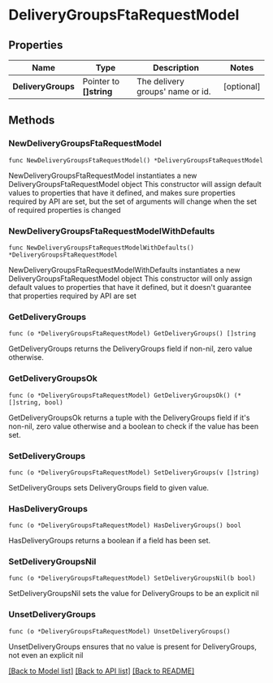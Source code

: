 # DeliveryGroupsFtaRequestModel

## Properties

Name | Type | Description | Notes
------------ | ------------- | ------------- | -------------
**DeliveryGroups** | Pointer to **[]string** | The delivery groups&#39; name or id. | [optional] 

## Methods

### NewDeliveryGroupsFtaRequestModel

`func NewDeliveryGroupsFtaRequestModel() *DeliveryGroupsFtaRequestModel`

NewDeliveryGroupsFtaRequestModel instantiates a new DeliveryGroupsFtaRequestModel object
This constructor will assign default values to properties that have it defined,
and makes sure properties required by API are set, but the set of arguments
will change when the set of required properties is changed

### NewDeliveryGroupsFtaRequestModelWithDefaults

`func NewDeliveryGroupsFtaRequestModelWithDefaults() *DeliveryGroupsFtaRequestModel`

NewDeliveryGroupsFtaRequestModelWithDefaults instantiates a new DeliveryGroupsFtaRequestModel object
This constructor will only assign default values to properties that have it defined,
but it doesn't guarantee that properties required by API are set

### GetDeliveryGroups

`func (o *DeliveryGroupsFtaRequestModel) GetDeliveryGroups() []string`

GetDeliveryGroups returns the DeliveryGroups field if non-nil, zero value otherwise.

### GetDeliveryGroupsOk

`func (o *DeliveryGroupsFtaRequestModel) GetDeliveryGroupsOk() (*[]string, bool)`

GetDeliveryGroupsOk returns a tuple with the DeliveryGroups field if it's non-nil, zero value otherwise
and a boolean to check if the value has been set.

### SetDeliveryGroups

`func (o *DeliveryGroupsFtaRequestModel) SetDeliveryGroups(v []string)`

SetDeliveryGroups sets DeliveryGroups field to given value.

### HasDeliveryGroups

`func (o *DeliveryGroupsFtaRequestModel) HasDeliveryGroups() bool`

HasDeliveryGroups returns a boolean if a field has been set.

### SetDeliveryGroupsNil

`func (o *DeliveryGroupsFtaRequestModel) SetDeliveryGroupsNil(b bool)`

 SetDeliveryGroupsNil sets the value for DeliveryGroups to be an explicit nil

### UnsetDeliveryGroups
`func (o *DeliveryGroupsFtaRequestModel) UnsetDeliveryGroups()`

UnsetDeliveryGroups ensures that no value is present for DeliveryGroups, not even an explicit nil

[[Back to Model list]](../README.md#documentation-for-models) [[Back to API list]](../README.md#documentation-for-api-endpoints) [[Back to README]](../README.md)


